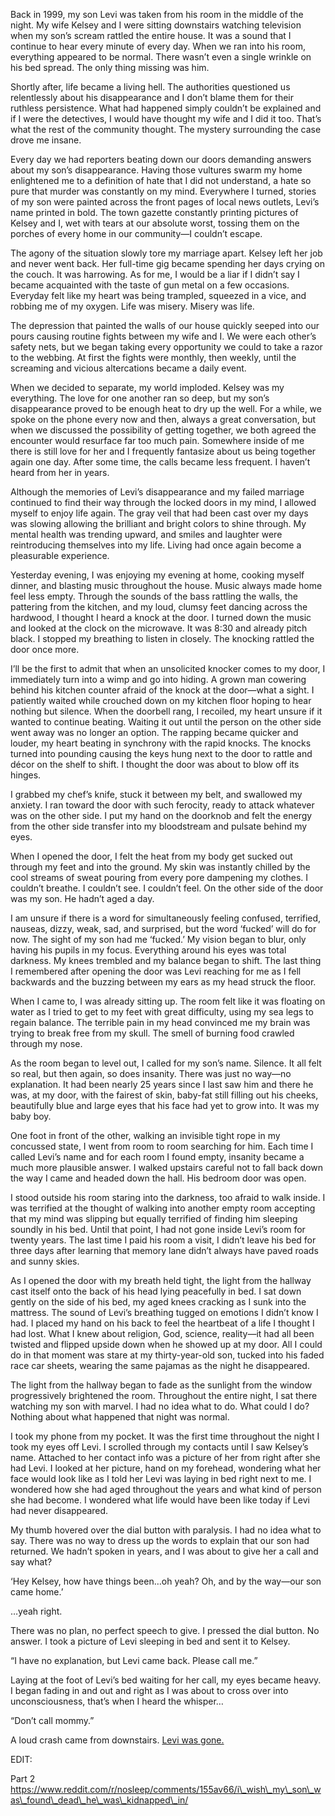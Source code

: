 Back in 1999, my son Levi was taken from his room in the middle of the night. My wife Kelsey and I were sitting downstairs watching television when my son’s scream rattled the entire house. It was a sound that I continue to hear every minute of every day. When we ran into his room, everything appeared to be normal. There wasn’t even a single wrinkle on his bed spread. The only thing missing was him.

Shortly after, life became a living hell. The authorities questioned us relentlessly about his disappearance and I don’t blame them for their ruthless persistence. What had happened simply couldn’t be explained and if I were the detectives, I would have thought my wife and I did it too. That’s what the rest of the community thought. The mystery surrounding the case drove me insane.

Every day we had reporters beating down our doors demanding answers about my son’s disappearance. Having those vultures swarm my home enlightened me to a definition of hate that I did not understand, a hate so pure that murder was constantly on my mind. Everywhere I turned, stories of my son were painted across the front pages of local news outlets, Levi’s name printed in bold. The town gazette constantly printing pictures of Kelsey and I, wet with tears at our absolute worst, tossing them on the porches of every home in our community—I couldn’t escape.

The agony of the situation slowly tore my marriage apart. Kelsey left her job and never went back. Her full-time gig became spending her days crying on the couch. It was harrowing. As for me, I would be a liar if I didn’t say I became acquainted with the taste of gun metal on a few occasions. Everyday felt like my heart was being trampled, squeezed in a vice, and robbing me of my oxygen. Life was misery. Misery was life.

The depression that painted the walls of our house quickly seeped into our pours causing routine fights between my wife and I. We were each other’s safety nets, but we began taking every opportunity we could to take a razor to the webbing. At first the fights were monthly, then weekly, until the screaming and vicious altercations became a daily event.

When we decided to separate, my world imploded. Kelsey was my everything. The love for one another ran so deep, but my son’s disappearance proved to be enough heat to dry up the well. For a while, we spoke on the phone every now and then, always a great conversation, but when we discussed the possibility of getting together, we both agreed the encounter would resurface far too much pain. Somewhere inside of me there is still love for her and I frequently fantasize about us being together again one day. After some time, the calls became less frequent. I haven’t heard from her in years.

Although the memories of Levi’s disappearance and my failed marriage continued to find their way through the locked doors in my mind, I allowed myself to enjoy life again. The gray veil that had been cast over my days was slowing allowing the brilliant and bright colors to shine through. My mental health was trending upward, and smiles and laughter were reintroducing themselves into my life. Living had once again become a pleasurable experience.

Yesterday evening, I was enjoying my evening at home, cooking myself dinner, and blasting music throughout the house. Music always made home feel less empty. Through the sounds of the bass rattling the walls, the pattering from the kitchen, and my loud, clumsy feet dancing across the hardwood, I thought I heard a knock at the door. I turned down the music and looked at the clock on the microwave. It was 8:30 and already pitch black. I stopped my breathing to listen in closely. The knocking rattled the door once more.

I’ll be the first to admit that when an unsolicited knocker comes to my door, I immediately turn into a wimp and go into hiding. A grown man cowering behind his kitchen counter afraid of the knock at the door—what a sight. I patiently waited while crouched down on my kitchen floor hoping to hear nothing but silence. When the doorbell rang, I recoiled, my heart unsure if it wanted to continue beating. Waiting it out until the person on the other side went away was no longer an option. The rapping became quicker and louder, my heart beating in synchrony with the rapid knocks. The knocks turned into pounding causing the keys hung next to the door to rattle and décor on the shelf to shift. I thought the door was about to blow off its hinges.

I grabbed my chef’s knife, stuck it between my belt, and swallowed my anxiety. I ran toward the door with such ferocity, ready to attack whatever was on the other side. I put my hand on the doorknob and felt the energy from the other side transfer into my bloodstream and pulsate behind my eyes.

When I opened the door, I felt the heat from my body get sucked out through my feet and into the ground. My skin was instantly chilled by the cool streams of sweat pouring from every pore dampening my clothes. I couldn’t breathe. I couldn’t see. I couldn’t feel. On the other side of the door was my son. He hadn’t aged a day.

I am unsure if there is a word for simultaneously feeling confused, terrified, nauseas, dizzy, weak, sad, and surprised, but the word ‘fucked’ will do for now. The sight of my son had me ‘fucked.’ My vision began to blur, only having his pupils in my focus. Everything around his eyes was total darkness. My knees trembled and my balance began to shift. The last thing I remembered after opening the door was Levi reaching for me as I fell backwards and the buzzing between my ears as my head struck the floor.

When I came to, I was already sitting up. The room felt like it was floating on water as I tried to get to my feet with great difficulty, using my sea legs to regain balance. The terrible pain in my head convinced me my brain was trying to break free from my skull. The smell of burning food crawled through my nose.

As the room began to level out, I called for my son’s name. Silence. It all felt so real, but then again, so does insanity. There was just no way—no explanation. It had been nearly 25 years since I last saw him and there he was, at my door, with the fairest of skin, baby-fat still filling out his cheeks, beautifully blue and large eyes that his face had yet to grow into. It was my baby boy.

One foot in front of the other, walking an invisible tight rope in my concussed state, I went from room to room searching for him. Each time I called Levi’s name and for each room I found empty, insanity became a much more plausible answer. I walked upstairs careful not to fall back down the way I came and headed down the hall. His bedroom door was open.

I stood outside his room staring into the darkness, too afraid to walk inside. I was terrified at the thought of walking into another empty room accepting that my mind was slipping but equally terrified of finding him sleeping soundly in his bed. Until that point, I had not gone inside Levi’s room for twenty years. The last time I paid his room a visit, I didn’t leave his bed for three days after learning that memory lane didn’t always have paved roads and sunny skies.

As I opened the door with my breath held tight, the light from the hallway cast itself onto the back of his head lying peacefully in bed. I sat down gently on the side of his bed, my aged knees cracking as I sunk into the mattress. The sound of Levi’s breathing tugged on emotions I didn’t know I had. I placed my hand on his back to feel the heartbeat of a life I thought I had lost. What I knew about religion, God, science, reality—it had all been twisted and flipped upside down when he showed up at my door. All I could do in that moment was stare at my thirty-year-old son, tucked into his faded race car sheets, wearing the same pajamas as the night he disappeared.

The light from the hallway began to fade as the sunlight from the window progressively brightened the room. Throughout the entire night, I sat there watching my son with marvel. I had no idea what to do. What could I do? Nothing about what happened that night was normal.

I took my phone from my pocket. It was the first time throughout the night I took my eyes off Levi. I scrolled through my contacts until I saw Kelsey’s name. Attached to her contact info was a picture of her from right after she had Levi. I looked at her picture, hand on my forehead, wondering what her face would look like as I told her Levi was laying in bed right next to me. I wondered how she had aged throughout the years and what kind of person she had become. I wondered what life would have been like today if Levi had never disappeared.

My thumb hovered over the dial button with paralysis. I had no idea what to say. There was no way to dress up the words to explain that our son had returned. We hadn’t spoken in years, and I was about to give her a call and say what?

‘Hey Kelsey, how have things been…oh yeah? Oh, and by the way—our son came home.’

…yeah right.

There was no plan, no perfect speech to give. I pressed the dial button. No answer. I took a picture of Levi sleeping in bed and sent it to Kelsey.

“I have no explanation, but Levi came back. Please call me.”

Laying at the foot of Levi’s bed waiting for her call, my eyes became heavy. I began fading in and out and right as I was about to cross over into unconsciousness, that’s when I heard the whisper…

“Don’t call mommy.”

A loud crash came from downstairs. [Levi was gone.](https://www.reddit.com/r/DreadfulIncorporated/)

EDIT:

Part 2 https://www.reddit.com/r/nosleep/comments/155av66/i\_wish\_my\_son\_was\_found\_dead\_he\_was\_kidnapped\_in/